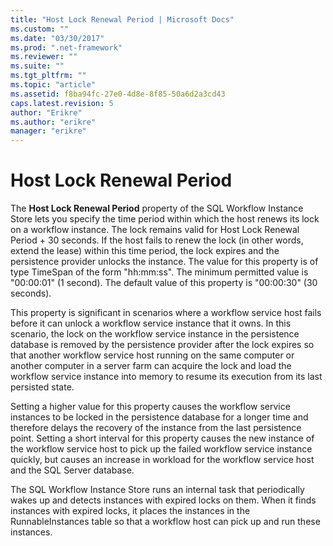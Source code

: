 ```yaml
---
title: "Host Lock Renewal Period | Microsoft Docs"
ms.custom: ""
ms.date: "03/30/2017"
ms.prod: ".net-framework"
ms.reviewer: ""
ms.suite: ""
ms.tgt_pltfrm: ""
ms.topic: "article"
ms.assetid: f8ba94fc-27e0-4d8e-8f85-50a6d2a3cd43
caps.latest.revision: 5
author: "Erikre"
ms.author: "erikre"
manager: "erikre"
---
```

# Host Lock Renewal Period
The **Host Lock Renewal Period** property of the SQL Workflow Instance Store lets you specify the time period within which the host renews its lock on a workflow instance. The lock remains valid for Host Lock Renewal Period + 30 seconds. If the host fails to renew the lock (in other words, extend the lease) within this time period, the lock expires and the persistence provider unlocks the instance. The value for this property is of type TimeSpan of the form "hh:mm:ss". The minimum permitted value is "00:00:01" (1 second). The default value of this property is "00:00:30" (30 seconds).  
  
 This property is significant in scenarios where a workflow service host fails before it can unlock a workflow service instance that it owns. In this scenario, the lock on the workflow service instance in the persistence database is removed by the persistence provider after the lock expires so that another workflow service host running on the same computer or another computer in a server farm can acquire the lock and load the workflow service instance into memory to resume its execution from its last persisted state.  
  
 Setting a higher value for this property causes the workflow service instances to be locked in the persistence database for a longer time and therefore delays the recovery of the instance from the last persistence point. Setting a short interval for this property causes the new instance of the workflow service host to pick up the failed workflow service instance quickly, but causes an increase in workload for the workflow service host and the SQL Server database.  
  
 The SQL Workflow Instance Store runs an internal task that periodically wakes up and detects instances with expired locks on them. When it finds instances with expired locks, it places the instances in the RunnableInstances table so that a workflow host can pick up and run these instances.